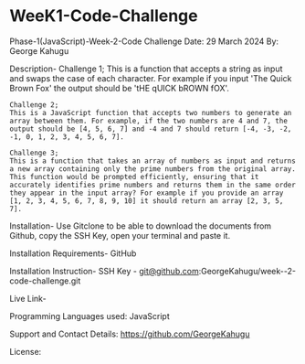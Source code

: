 
# WeeK1-Code-Challenge

Phase-1(JavaScript)-Week-2-Code Challenge
Date: 29 March 2024
By: George Kahugu

Description-
    Challenge 1;
    This is a function that accepts a string as input and swaps the case of each character. For example if you input 'The Quick Brown Fox' the output should be 'tHE qUICK bROWN fOX'.
    
    Challenge 2;
    This is a JavaScript function that accepts two numbers to generate an array between them. For example, if the two numbers are 4 and 7, the output should be [4, 5, 6, 7] and -4 and 7 should return [-4, -3, -2, -1, 0, 1, 2, 3, 4, 5, 6, 7].
    
    Challenge 3;
    This is a function that takes an array of numbers as input and returns a new array containing only the prime numbers from the original array. This function would be prompted efficiently, ensuring that it accurately identifies prime numbers and returns them in the same order they appear in the input array? For example if you provide an array [1, 2, 3, 4, 5, 6, 7, 8, 9, 10] it should return an array [2, 3, 5, 7].
    

 Installation-
      Use Gitclone to be able to download the documents from Github, copy the SSH Key, open your terminal and paste it. 
      
Installation Requirements-
     GitHub

Installation Instruction-
    SSH Key - git@github.com:GeorgeKahugu/week--2-code-challenge.git

Live Link-
   
     
Programming Languages used:
     JavaScript

Support and Contact Details:
     https://github.com/GeorgeKahugu

License: 
     
     

      

